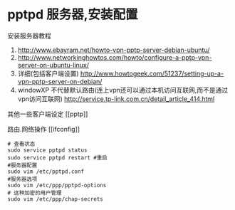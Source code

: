 # pptpd 服务器,安装配置


安装服务器教程

1. http://www.ebayram.net/howto-vpn-pptp-server-debian-ubuntu/
2. http://www.networkinghowtos.com/howto/configure-a-pptp-vpn-server-on-ubuntu-linux/
3. 详细(包括客户端设置) http://www.howtogeek.com/51237/setting-up-a-vpn-pptp-server-on-debian/
4. windowXP 不代替默认路由(连上vpn还可以通过本机访问互联网,而不是通过vpn访问互联网) http://service.tp-link.com.cn/detail_article_414.html

其他一些客户端设定 [[pptp]] 

路由.网络操作 [[ifconfig]]

```text
# 查看状态
sudo service pptpd status 
sudo service pptpd restart #重启
#服务器配置
sudo vim /etc/pptpd.conf
#服务器选项
sudo vim /etc/ppp/pptpd-options
# 这种加密的用户管理
sudo vim /etc/ppp/chap-secrets 

```